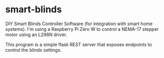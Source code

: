 # smart-blinds
DIY Smart Blinds Controller Software (for integration with smart home systems). I'm using a Raspberry Pi Zero W to control a NEMA-17 stepper motor using an L298N driver.


This program is a simple flask REST server that exposes endpoints to control the blinds settings.
